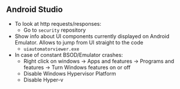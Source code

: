 ## Android Studio
* To look at http requests/responses:
    * Go to `security` repository
* Show info about UI components currently displayed on Android Emulator. Allows to jump from UI straight to the code
    * `uiautomatorviewer.exe`
* In case of constant BSOD/Emulator crashes:
    * Right click on windows -> Apps and features -> Programs and features -> Turn Windows features on or off
    * Disable Windows Hypervisor Platform
    * Disable Hyper-v
